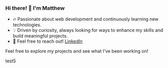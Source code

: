 ### Hi there! 👋 I'm Matthew

- 🔥 Passionate about web development and continuously learning new technologies.
- 💡 Driven by curiosity, always looking for ways to enhance my skills and build meaningful projects.
- 🤝 Feel free to reach out! [LinkedIn](https://www.linkedin.com/in/matthew-neufeld-6027bb1b1/?originalSubdomain=ca)

Feel free to explore my projects and see what I've been working on!

test5
